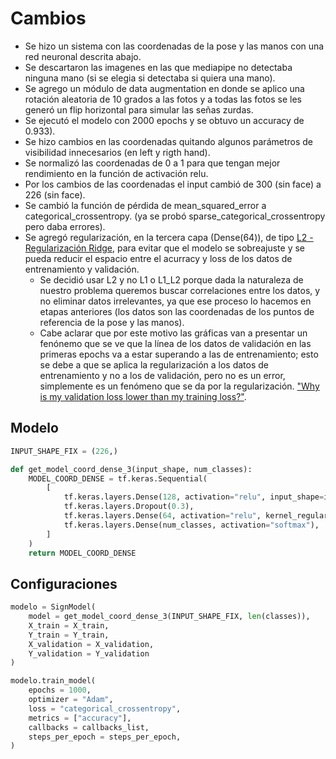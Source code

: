 # Cambios
- Se hizo un sistema con las coordenadas de la pose y las manos con una red neuronal descrita abajo.
- Se descartaron las imagenes en las que mediapipe no detectaba ninguna mano (si se elegia si detectaba si quiera una mano).
- Se agrego un módulo de data augmentation en donde se aplico una rotación aleatoria de 10 grados a las fotos y a todas las fotos se les generó un flip horizontal para simular las señas zurdas.
- Se ejecutó el modelo con 2000 epochs y se obtuvo un accuracy de 0.933).
- Se hizo cambios en las coordenadas quitando algunos parámetros de visibilidad innecesarios (en left y rigth hand).
- Se normalizó las coordenadas de 0 a 1 para que tengan mejor rendimiento en la función de activación relu.
- Por los cambios de las coordenadas el input cambió de 300 (sin face) a 226 (sin face).
- Se cambió la función de pérdida de mean_squared_error a categorical_crossentropy. (ya se probó sparse_categorical_crossentropy pero daba errores).
- Se agregó regularización, en la tercera capa (Dense(64)), de tipo [L2 - Regularización Ridge](https://www.iartificial.net/regularizacion-lasso-l1-ridge-l2-y-elasticnet/), para evitar que el modelo se sobreajuste y se pueda reducir el espacio entre el acurracy y loss de los datos de entrenamiento y validación.
  - Se decidió usar L2 y no L1 o L1_L2 porque dada la naturaleza de nuestro problema queremos buscar correlaciones entre los datos, y no eliminar datos irrelevantes, ya que ese proceso lo hacemos en etapas anteriores (los datos son las coordenadas de los puntos de referencia de la pose y las manos).
  - Cabe aclarar que por este motivo las gráficas van a presentar un fenónemo que se ve que la línea de los datos de validación en las primeras epochs va a estar superando a las de entrenamiento; esto se debe a que se aplica la regularización a los datos de entrenamiento y no a los de validación, pero no es un error, simplemente es un fenómeno que se da por la regularización. ["Why is my validation loss lower than my training loss?"](https://pyimagesearch.com/2019/10/14/why-is-my-validation-loss-lower-than-my-training-loss/).
## Modelo
```python
INPUT_SHAPE_FIX = (226,)

def get_model_coord_dense_3(input_shape, num_classes):
    MODEL_COORD_DENSE = tf.keras.Sequential(
        [
            tf.keras.layers.Dense(128, activation="relu", input_shape=input_shape),
            tf.keras.layers.Dropout(0.3),
            tf.keras.layers.Dense(64, activation="relu", kernel_regularizer=tf.keras.regularizers.l2(0.01)),
            tf.keras.layers.Dense(num_classes, activation="softmax"),
        ]
    )
    return MODEL_COORD_DENSE
```
## Configuraciones
```python
modelo = SignModel(
    model = get_model_coord_dense_3(INPUT_SHAPE_FIX, len(classes)),
    X_train = X_train,
    Y_train = Y_train,
    X_validation = X_validation,
    Y_validation = Y_validation
)

modelo.train_model(
    epochs = 1000,
    optimizer = "Adam",
    loss = "categorical_crossentropy",
    metrics = ["accuracy"],
    callbacks = callbacks_list,
    steps_per_epoch = steps_per_epoch,
)
```